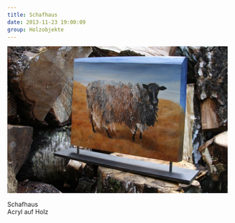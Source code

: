 ```yaml
---
title: Schafhaus
date: 2013-11-23 19:00:09
group: Holzobjekte
---
```

![Schafhaus](/img/holzobjekte/schafhaus.jpg)

Schafhaus<br>
Acryl auf Holz
